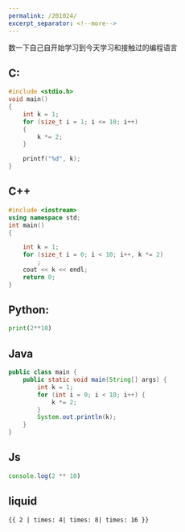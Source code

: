 ```yaml
---
permalink: /201024/
excerpt_separator: <!--more-->
---
```

数一下自己自开始学习到今天学习和接触过的编程语言
<!--more-->

## C:

``` C
#include <stdio.h>
void main()
{
    int k = 1;
    for (size_t i = 1; i <= 10; i++)
    {
        k *= 2;
    }

    printf("%d", k);
}
```
## C++
```c++
#include <iostream>
using namespace std;
int main()
{

    int k = 1;
    for (size_t i = 0; i < 10; i++, k *= 2)
        ;
    cout << k << endl;
    return 0;
}

```

## Python:

``` python
print(2**10)
```

## Java
```java
public class main {
    public static void main(String[] args) {
        int k = 1;
        for (int i = 0; i < 10; i++) {
            k *= 2;
        }
        System.out.println(k);
    }
}
```

## Js

``` js
console.log(2 ** 10)
```
## liquid

```liquid
{{ 2 | times: 4| times: 8| times: 16 }}
```

